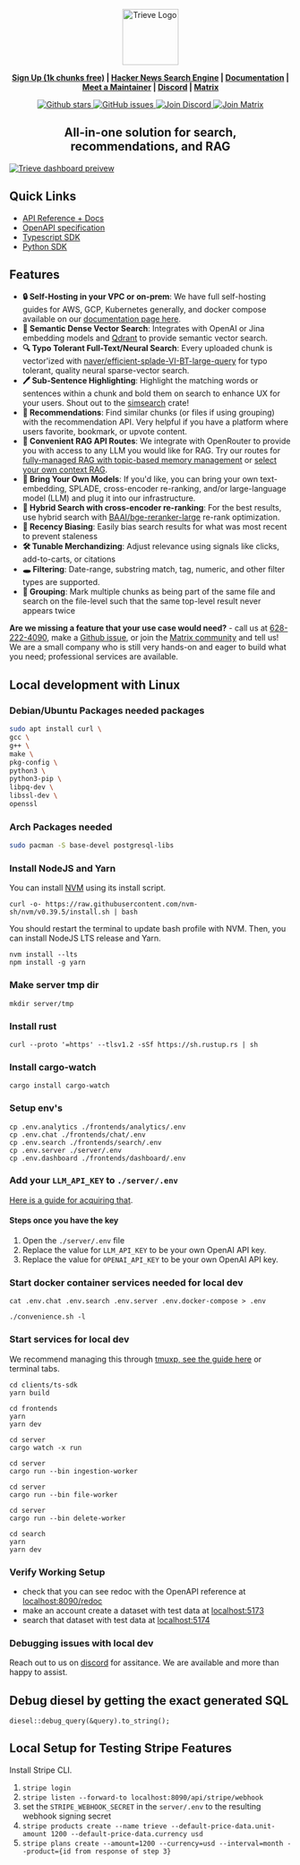 <p align="center">
  <img height="100" src="https://cdn.trieve.ai/trieve-logo.png" alt="Trieve Logo">
</p>
<p align="center">
<strong><a href="https://dashboard.trieve.ai">Sign Up (1k chunks free)</a> | <a href="https://docs.trieve.ai">Hacker News Search Engine</a> | <a href="https://docs.trieve.ai">Documentation</a> | <a href="https://cal.com/nick.k/meet">Meet a Maintainer</a> | <a href="https://discord.gg/eBJXXZDB8z">Discord</a> | <a href="https://matrix.to/#/#trieve-general:trieve.ai">Matrix</a>
</strong>
</p>

<p align="center">
    <a href="https://github.com/devflowinc/trieve/stargazers">
        <img src="https://img.shields.io/github/stars/devflowinc/trieve.svg?style=flat&color=yellow" alt="Github stars"/>
    </a>
    <a href="https://github.com/devflowinc/trieve/issues">
        <img src="https://img.shields.io/github/issues/devflowinc/trieve.svg?style=flat&color=success" alt="GitHub issues"/>
    </a>
    <a href="https://discord.gg/CuJVfgZf54">
        <img src="https://img.shields.io/discord/1130153053056684123.svg?label=Discord&logo=Discord&colorB=7289da&style=flat" alt="Join Discord"/>
    </a>
    <a href="https://matrix.to/#/#trieve-general:trieve.ai">
        <img src="https://img.shields.io/badge/matrix-join-purple?style=flat&logo=matrix&logocolor=white" alt="Join Matrix"/>
    </a>
</p>

<h2 align="center">
    <b>All-in-one solution for search, recommendations, and RAG</b>
</h2>

[![Trieve dashboard preivew](https://cdn.trieve.ai/dashboard.webp)](https://dashboard.trieve.ai)

## Quick Links

- [API Reference + Docs](https://docs.trieve.ai/api-reference)
- [OpenAPI specification](https://api.trieve.ai/redoc)
- [Typescript SDK](https://ts-sdk.trieve.ai/)
- [Python SDK](https://pypi.org/project/trieve-py-client/)

## Features

- **🔒 Self-Hosting in your VPC or on-prem**: We have full self-hosting guides for AWS, GCP, Kubernetes generally, and docker compose available on our [documentation page here](https://docs.trieve.ai/self-hosting/docker-compose).
- **🧠 Semantic Dense Vector Search**: Integrates with OpenAI or Jina embedding models and [Qdrant](https://qdrant.tech) to provide semantic vector search.
- **🔍 Typo Tolerant Full-Text/Neural Search**: Every uploaded chunk is vector'ized with [naver/efficient-splade-VI-BT-large-query](https://huggingface.co/naver/efficient-splade-VI-BT-large-query) for typo tolerant, quality neural sparse-vector search.
- **🖊️ Sub-Sentence Highlighting**: Highlight the matching words or sentences within a chunk and bold them on search to enhance UX for your users. Shout out to the [simsearch](https://github.com/smartdatalake/simsearch) crate!
- **🌟 Recommendations**: Find similar chunks (or files if using grouping) with the recommendation API. Very helpful if you have a platform where users favorite, bookmark, or upvote content.
- **🤖 Convenient RAG API Routes**: We integrate with OpenRouter to provide you with access to any LLM you would like for RAG. Try our routes for [fully-managed RAG with topic-based memory management](https://api.trieve.ai/redoc#tag/message/operation/create_message_completion_handler) or [select your own context RAG](https://api.trieve.ai/redoc#tag/chunk/operation/generate_off_chunks).
- **💼 Bring Your Own Models**: If you'd like, you can bring your own text-embedding, SPLADE, cross-encoder re-ranking, and/or large-language model (LLM) and plug it into our infrastructure.
- **🔄 Hybrid Search with cross-encoder re-ranking**: For the best results, use hybrid search with [BAAI/bge-reranker-large](https://huggingface.co/BAAI/bge-reranker-large) re-rank optimization.
- **📆 Recency Biasing**: Easily bias search results for what was most recent to prevent staleness
- **🛠️ Tunable Merchandizing**: Adjust relevance using signals like clicks, add-to-carts, or citations
- **🕳️ Filtering**: Date-range, substring match, tag, numeric, and other filter types are supported.
- **👥 Grouping**: Mark multiple chunks as being part of the same file and search on the file-level such that the same top-level result never appears twice

**Are we missing a feature that your use case would need?** - call us at [628-222-4090](mailto:+16282224090), make a [Github issue](https://github.com/devflowinc/trieve/issues), or join the [Matrix community](https://matrix.to/#/#trieve-general:trieve.ai) and tell us! We are a small company who is still very hands-on and eager to build what you need; professional services are available.

## Local development with Linux

### Debian/Ubuntu Packages needed packages

```sh
sudo apt install curl \
gcc \
g++ \
make \
pkg-config \
python3 \
python3-pip \
libpq-dev \
libssl-dev \
openssl
```

### Arch Packages needed

```sh
sudo pacman -S base-devel postgresql-libs
```

### Install NodeJS and Yarn

You can install [NVM](https://github.com/nvm-sh/nvm) using its install script.

```
curl -o- https://raw.githubusercontent.com/nvm-sh/nvm/v0.39.5/install.sh | bash
```

You should restart the terminal to update bash profile with NVM. Then, you can install NodeJS LTS release and Yarn.

```
nvm install --lts
npm install -g yarn
```

### Make server tmp dir

```
mkdir server/tmp
```

### Install rust

```
curl --proto '=https' --tlsv1.2 -sSf https://sh.rustup.rs | sh
```

### Install cargo-watch

```
cargo install cargo-watch
```

### Setup env's

```
cp .env.analytics ./frontends/analytics/.env
cp .env.chat ./frontends/chat/.env
cp .env.search ./frontends/search/.env
cp .env.server ./server/.env
cp .env.dashboard ./frontends/dashboard/.env
```

### Add your `LLM_API_KEY` to `./server/.env`

[Here is a guide for acquiring that](https://blog.streamlit.io/beginners-guide-to-openai-api/#get-your-own-openai-api-key).

#### Steps once you have the key

1. Open the `./server/.env` file
2. Replace the value for `LLM_API_KEY` to be your own OpenAI API key.
3. Replace the value for `OPENAI_API_KEY` to be your own OpenAI API key.

### Start docker container services needed for local dev

```
cat .env.chat .env.search .env.server .env.docker-compose > .env

./convenience.sh -l
```

### Start services for local dev

We recommend managing this through [tmuxp, see the guide here](https://gist.github.com/skeptrunedev/101c7a13bb9b9242999830655470efac) or terminal tabs.

```
cd clients/ts-sdk
yarn build
```

```
cd frontends
yarn
yarn dev
```

```
cd server
cargo watch -x run
```

```
cd server
cargo run --bin ingestion-worker
```

```
cd server
cargo run --bin file-worker
```

```
cd server
cargo run --bin delete-worker
```

```
cd search
yarn
yarn dev
```

### Verify Working Setup

- check that you can see redoc with the OpenAPI reference at [localhost:8090/redoc](http://localhost:8090/redoc)
- make an account create a dataset with test data at [localhost:5173](http://localhost:5173)
- search that dataset with test data at [localhost:5174](http://localhost:5174)

### Debugging issues with local dev

Reach out to us on [discord](https://discord.gg/E9sPRZqpDT) for assitance. We are available and more than happy to assist.

## Debug diesel by getting the exact generated SQL

`diesel::debug_query(&query).to_string();`

## Local Setup for Testing Stripe Features

Install Stripe CLI.

1. `stripe login`
2. `stripe listen --forward-to localhost:8090/api/stripe/webhook`
3. set the `STRIPE_WEBHOOK_SECRET` in the `server/.env` to the resulting webhook signing secret
4. `stripe products create --name trieve --default-price-data.unit-amount 1200 --default-price-data.currency usd`
5. `stripe plans create --amount=1200 --currency=usd --interval=month --product={id from response of step 3}`


